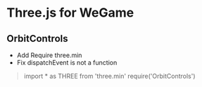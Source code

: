 # Three.js for WeGame

## OrbitControls

- Add Require three.min
- Fix dispatchEvent is not a function

> import * as THREE from 'three.min'
> require('OrbitControls')


